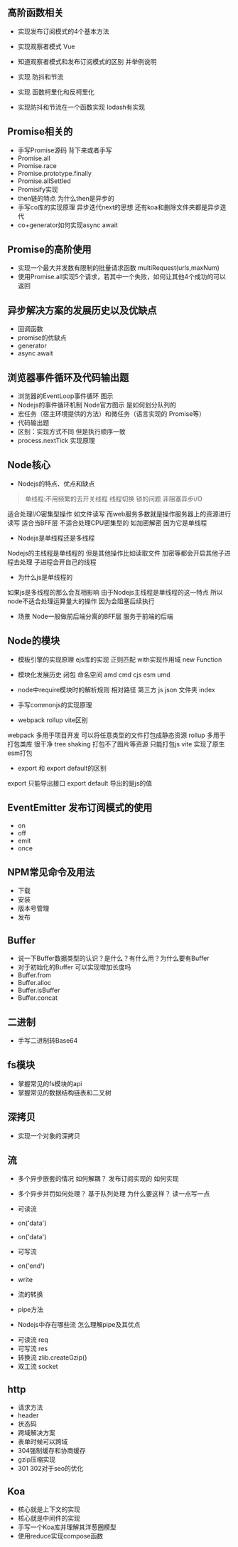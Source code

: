## 高阶函数相关

+ 实现发布订阅模式的4个基本方法 
+ 实现观察者模式 Vue
+ 知道观察者模式和发布订阅模式的区别 并举例说明

+ 实现 防抖和节流
+ 实现 函数柯里化和反柯里化
+ 实现防抖和节流在一个函数实现 lodash有实现

## Promise相关的

+ 手写Promise源码 背下来或者手写
+ Promise.all
+ Promise.race
+ Promise.prototype.finally
+ Promise.allSettled
+ Promisify实现
+ then链的特点 为什么then是异步的
+ 手写co库的实现原理 异步迭代next的思想 还有koa和删除文件夹都是异步迭代
+ co+generator如何实现async await

## Promise的高阶使用

+ 实现一个最大并发数有限制的批量请求函数 multiRequest(urls,maxNum)
+ 使用Promise.all实现5个请求，若其中一个失败，如何让其他4个成功的可以返回


## 异步解决方案的发展历史以及优缺点

+ 回调函数
+ promise的优缺点
+ generator
+ async await


## 浏览器事件循环及代码输出题

+ 浏览器的EventLoop事件循环 图示
+ Nodejs的事件循环机制 Node官方图示 是如何划分队列的
+ 宏任务（宿主环境提供的方法）和微任务（语言实现的 Promise等）
+ 代码输出题
+ 区别：实现方式不同 但是执行顺序一致
+ process.nextTick 实现原理


## Node核心
+ Nodejs的特点、优点和缺点

> 单线程:不用频繁的去开关线程 线程切换 锁的问题 
> 非阻塞异步i/O

适合处理I/O密集型操作 如文件读写 而web服务多数就是操作服务器上的资源进行读写 适合当BFF层
不适合处理CPU密集型的 如加密解密 因为它是单线程 

+ Nodejs是单线程还是多线程

Nodejs的主线程是单线程的 但是其他操作比如读取文件 加密等都会开启其他子进程去处理 子进程会开自己的线程

+ 为什么js是单线程的 

如果js是多线程的那么会互相影响 
由于Nodejs主线程是单线程的这一特点 所以node不适合处理运算量大的操作 因为会阻塞后续执行


+ 场景
Node一般做前后端分离的BFF层 服务于前端的后端


## Node的模块

+ 模板引擎的实现原理 ejs库的实现
正则匹配
with实现作用域
new Function

+ 模块化发展历史
闭包
命名空间
amd
cmd
cjs
esm
umd


+ node中require模块时的解析规则
相对路径
第三方
js
json
文件夹
index

+ 手写commonjs的实现原理

+ webpack rollup vite区别

webpack 多用于项目开发 可以将任意类型的文件打包成静态资源
rollup 多用于打包类库 很干净 tree shaking 打包不了图片等资源 只能打包js
vite 实现了原生esm打包

+ export 和 export default的区别

export 只能导出接口
export default 导出的是js的值


## EventEmitter 发布订阅模式的使用
+ on
+ off
+ emit
+ once

## NPM常见命令及用法
+ 下载
+ 安装
+ 版本号管理
+ 发布


## Buffer
+ 说一下Buffer数据类型的认识？是什么？有什么用？为什么要有Buffer
+ 对于初始化的Buffer 可以实现增加长度吗
+ Buffer.from
+ Buffer.alloc
+ Buffer.isBuffer
+ Buffer.concat

## 二进制
+ 手写二进制转Base64

## fs模块
+ 掌握常见的fs模块的api
+ 掌握常见的数据结构链表和二叉树

## 深拷贝
+ 实现一个对象的深拷贝

## 流
+ 多个异步嵌套的情况 如何解耦？ 发布订阅实现的 如何实现

+ 多个异步并罚如何处理？ 基于队列处理 为什么要这样？ 读一点写一点

+ 可读流
+ on('data')
+ on('data')

+ 可写流
+ on('end')
+ write

+ 流的转换
+ pipe方法

+ Nodejs中存在哪些流 怎么理解pipe及其优点
- 可读流 req
- 可写流 res
- 转换流 zlib.createGzip()
- 双工流 socket

## http
+ 请求方法
+ header
+ 状态码
+ 跨域解决方案
+ 表单时候可以跨域
+ 304强制缓存和协商缓存
+ gzip压缩实现
+ 301 302对于seo的优化

## Koa
+ 核心就是上下文的实现
+ 核心就是中间件的实现
+ 手写一个Koa库并理解其洋葱圈模型
+ 使用reduce实现compose函数
